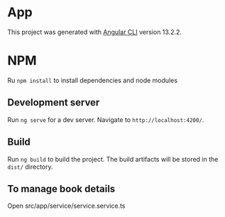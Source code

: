 # App

This project was generated with [Angular CLI](https://github.com/angular/angular-cli) version 13.2.2.

# NPM

Ru `npm install` to install dependencies and node modules

## Development server

Run `ng serve` for a dev server. Navigate to `http://localhost:4200/`. 

## Build

Run `ng build` to build the project. The build artifacts will be stored in the `dist/` directory.

## To manage book details

Open src/app/service/service.service.ts